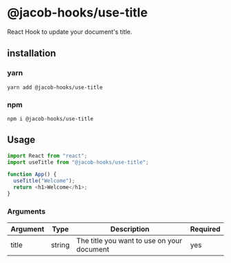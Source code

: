 # @jacob-hooks/use-title

React Hook to update your document's title.

## installation

### yarn

`yarn add @jacob-hooks/use-title`

### npm

`npm i @jacob-hooks/use-title`

## Usage

```js
import React from "react";
import useTitle from "@jacob-hooks/use-title";

function App() {
  useTitle("Welcome");
  return <h1>Welcome</h1>;
}
```

### Arguments

| Argument | Type   | Description                                | Required |
| -------- | ------ | ------------------------------------------ | -------- |
| title    | string | The title you want to use on your document | yes      |

